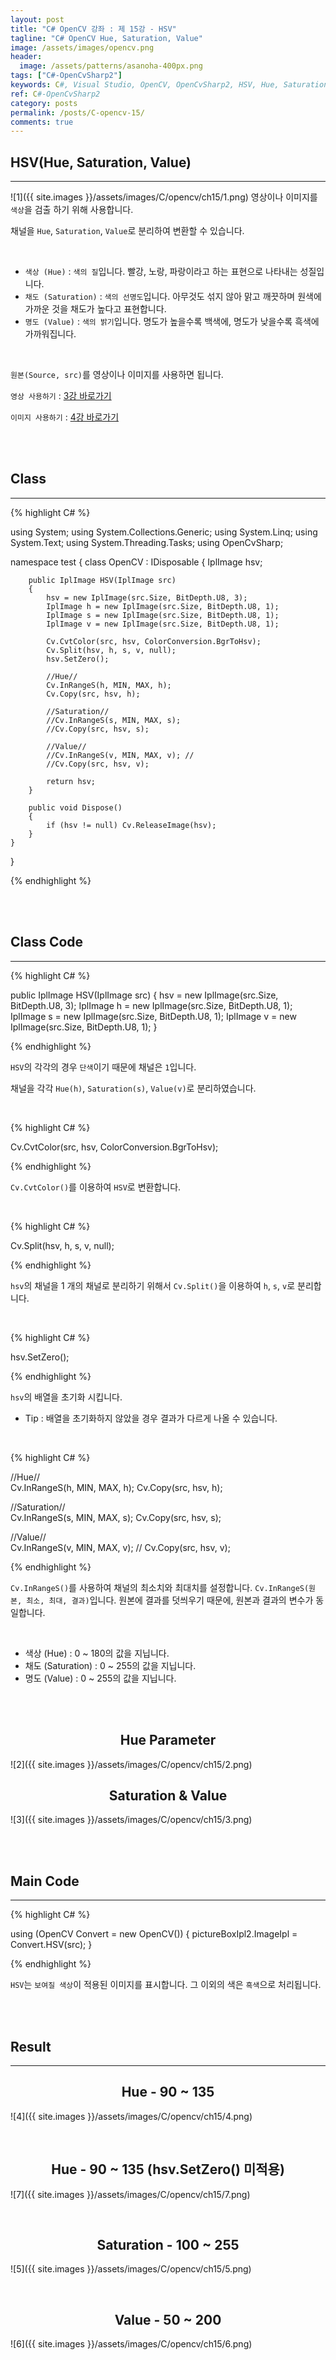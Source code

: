 ```yaml
---
layout: post
title: "C# OpenCV 강좌 : 제 15강 - HSV"
tagline: "C# OpenCV Hue, Saturation, Value"
image: /assets/images/opencv.png
header:
  image: /assets/patterns/asanoha-400px.png
tags: ["C#-OpenCvSharp2"]
keywords: C#, Visual Studio, OpenCV, OpenCvSharp2, HSV, Hue, Saturation, Value
ref: C#-OpenCvSharp2
category: posts
permalink: /posts/C-opencv-15/
comments: true
---
```


## HSV(Hue, Saturation, Value) ##
----------

![1]({{ site.images }}/assets/images/C/opencv/ch15/1.png)
영상이나 이미지를 `색상`을 검출 하기 위해 사용합니다.

채널을 `Hue`, `Saturation`, `Value`로 분리하여 변환할 수 있습니다.

<br>

* `색상 (Hue)` : `색의 질`입니다. 빨강, 노랑, 파랑이라고 하는 표현으로 나타내는 성질입니다.
* `채도 (Saturation)` : `색의 선명도`입니다. 아무것도 섞지 않아 맑고 깨끗하며 원색에 가까운 것을 채도가 높다고 표현합니다.
* `명도 (Value)` : `색의 밝기`입니다. 명도가 높을수록 백색에, 명도가 낮을수록 흑색에 가까워집니다.

<br>

`원본(Source, src)`를 영상이나 이미지를 사용하면 됩니다.

`영상 사용하기` : [3강 바로가기][3강]

`이미지 사용하기` : [4강 바로가기][4강]

<br>
<br>

## Class ##
----------

{% highlight C# %}

using System;
using System.Collections.Generic;
using System.Linq;
using System.Text;
using System.Threading.Tasks;
using OpenCvSharp;

namespace test
{
    class OpenCV : IDisposable
    {
        IplImage hsv;
            
        public IplImage HSV(IplImage src)
        {
            hsv = new IplImage(src.Size, BitDepth.U8, 3);
            IplImage h = new IplImage(src.Size, BitDepth.U8, 1);
            IplImage s = new IplImage(src.Size, BitDepth.U8, 1);
            IplImage v = new IplImage(src.Size, BitDepth.U8, 1);

            Cv.CvtColor(src, hsv, ColorConversion.BgrToHsv);
            Cv.Split(hsv, h, s, v, null);
            hsv.SetZero();

            //Hue//        
            Cv.InRangeS(h, MIN, MAX, h);
            Cv.Copy(src, hsv, h);
                    
            //Saturation//     
            //Cv.InRangeS(s, MIN, MAX, s);
            //Cv.Copy(src, hsv, s);   
                                     
            //Value//        
            //Cv.InRangeS(v, MIN, MAX, v); //
            //Cv.Copy(src, hsv, v);
                            
            return hsv;
        }
            
        public void Dispose()
        {
            if (hsv != null) Cv.ReleaseImage(hsv);
        }
    }
}

{% endhighlight %}

<br>
<br>

## Class Code ##
----------

{% highlight C# %}

public IplImage HSV(IplImage src)
{
    hsv = new IplImage(src.Size, BitDepth.U8, 3);
    IplImage h = new IplImage(src.Size, BitDepth.U8, 1);
    IplImage s = new IplImage(src.Size, BitDepth.U8, 1);
    IplImage v = new IplImage(src.Size, BitDepth.U8, 1);
}

{% endhighlight %}

`HSV`의 각각의 경우 `단색`이기 때문에 채널은 `1`입니다.

채널을 각각 `Hue(h)`, `Saturation(s)`, `Value(v)`로 분리하였습니다.

<br>

{% highlight C# %}

Cv.CvtColor(src, hsv, ColorConversion.BgrToHsv);

{% endhighlight %}

`Cv.CvtColor()`를 이용하여 `HSV`로 변환합니다.

<br>

{% highlight C# %}

Cv.Split(hsv, h, s, v, null);

{% endhighlight %}

`hsv`의 채널을 1 개의 채널로 분리하기 위해서 `Cv.Split()`을 이용하여 `h`, `s`, `v`로 분리합니다.

<br>

{% highlight C# %}

hsv.SetZero();

{% endhighlight %}

`hsv`의 배열을 초기화 시킵니다.

* Tip : 배열을 초기화하지 않았을 경우 결과가 다르게 나올 수 있습니다.

<br>

{% highlight C# %}

//Hue//        
Cv.InRangeS(h, MIN, MAX, h);
Cv.Copy(src, hsv, h);

//Saturation//     
Cv.InRangeS(s, MIN, MAX, s);
Cv.Copy(src, hsv, s);   
                         
//Value//        
Cv.InRangeS(v, MIN, MAX, v); //
Cv.Copy(src, hsv, v);

{% endhighlight %}

`Cv.InRangeS()`를 사용하여 채널의 최소치와 최대치를 설정합니다. `Cv.InRangeS(원본, 최소, 최대, 결과)`입니다. 원본에 결과를 덧씌우기 때문에, 원본과 결과의 변수가 동일합니다.

<br>

* 색상 (Hue) : 0 ~ 180의 값을 지닙니다.
* 채도 (Saturation) : 0 ~ 255의 값을 지닙니다.
* 명도 (Value) : 0 ~ 255의 값을 지닙니다.

<br>
<br>

## <center>Hue Parameter</center> ## 
![2]({{ site.images }}/assets/images/C/opencv/ch15/2.png)

## <center>Saturation & Value</center> ##
![3]({{ site.images }}/assets/images/C/opencv/ch15/3.png)

<br>
<br>

## Main Code ##
----------

{% highlight C# %}

using (OpenCV Convert = new OpenCV())
{
    pictureBoxIpl2.ImageIpl = Convert.HSV(src);
}

{% endhighlight %}

`HSV`는 `보여질 색상`이 적용된 이미지를 표시합니다. 그 이외의 색은 `흑색`으로 처리됩니다.

<br>
<br>

## Result ##
----------

## <center>Hue - 90 ~ 135</center> ##
![4]({{ site.images }}/assets/images/C/opencv/ch15/4.png)

<br>

## <center>Hue - 90 ~ 135 (hsv.SetZero() 미적용)</center> ##
![7]({{ site.images }}/assets/images/C/opencv/ch15/7.png)

<br>

## <center>Saturation - 100 ~ 255</center> ##
![5]({{ site.images }}/assets/images/C/opencv/ch15/5.png)

<br>

## <center>Value - 50 ~ 200</center> ##
![6]({{ site.images }}/assets/images/C/opencv/ch15/6.png)


[3강]: https://076923.github.io/posts/C-opencv-3/
[4강]: https://076923.github.io/posts/C-opencv-4/
